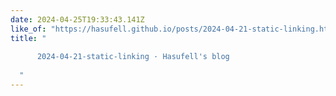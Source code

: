```yaml
---
date: 2024-04-25T19:33:43.141Z
like_of: "https://hasufell.github.io/posts/2024-04-21-static-linking.html"
title: "
    
      2024-04-21-static-linking · Hasufell's blog
    
  "
---
```

